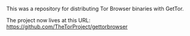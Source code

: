 This was a repository for distributing Tor Browser binaries with GetTor.

The project now lives at this URL: https://github.com/TheTorProject/gettorbrowser
